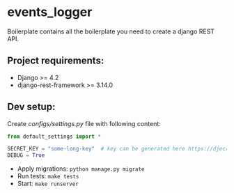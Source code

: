 # events_logger
Boilerplate contains all the boilerplate you need to create a django REST API.


## Project requirements:
- Django >= 4.2
- django-rest-framework >= 3.14.0

## Dev setup:
Create *configs/settings.py* file with following content:
```python
from default_settings import *

SECRET_KEY = "some-long-key"  # key can be generated here https://djecrety.ir/
DEBUG = True
```

- Apply migrations: `python manage.py migrate`
- Run tests: `make tests`
- Start: `make runserver`
